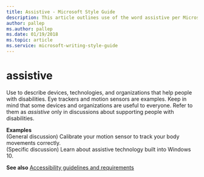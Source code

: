 ```yaml
---
title: Assistive - Microsoft Style Guide
description: This article outlines use of the word assistive per Microsoft style guidelines, with examples.
author: pallep
ms.author: pallep
ms.date: 01/19/2018
ms.topic: article
ms.service: microsoft-writing-style-guide
---
```


# assistive

Use to
describe devices, technologies, and organizations that
help people with disabilities. Eye trackers and motion sensors are
examples. Keep in mind that some devices and organizations are useful to
everyone. Refer to them as *assistive* only in discussions about supporting people with disabilities.

**Examples**  
(General discussion) Calibrate your motion sensor to track your body movements correctly.  
(Specific discussion) Learn about assistive technology built into Windows 10.

**See also**  [Accessibility guidelines and requirements](~/accessibility/accessibility-guidelines-requirements.md)

